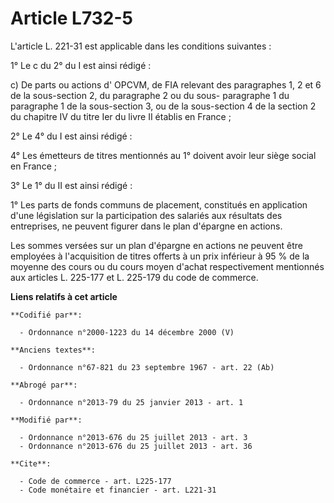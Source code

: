 # Article L732-5

L'article L. 221-31 est applicable dans les conditions suivantes : 

1° Le c du 2° du I est ainsi rédigé : 

c) De parts ou actions d' OPCVM, de FIA relevant des paragraphes 1, 2 et 6 de la sous-section 2, du paragraphe 2 ou du sous-
paragraphe 1 du paragraphe 1 de la sous-section 3, ou de la sous-section 4 de la section 2 du chapitre IV du titre Ier du
livre II établis en France ; 

2° Le 4° du I est ainsi rédigé : 

4° Les émetteurs de titres mentionnés au 1° doivent avoir leur siège social en France ; 

3° Le 1° du II est ainsi rédigé : 

1° Les parts de fonds communs de placement, constitués en application d'une législation sur la participation des salariés aux
résultats des entreprises, ne peuvent figurer dans le plan d'épargne en actions. 

Les sommes versées sur un plan d'épargne en actions ne peuvent être employées à l'acquisition de titres offerts à un prix
inférieur à 95 % de la moyenne des cours ou du cours moyen d'achat respectivement mentionnés aux articles L. 225-177 et L.
225-179 du code de commerce.

**Liens relatifs à cet article**

	**Codifié par**:

	  - Ordonnance n°2000-1223 du 14 décembre 2000 (V)

	**Anciens textes**:

	  - Ordonnance n°67-821 du 23 septembre 1967 - art. 22 (Ab)

	**Abrogé par**:

	  - Ordonnance n°2013-79 du 25 janvier 2013 - art. 1

	**Modifié par**:

	  - Ordonnance n°2013-676 du 25 juillet 2013 - art. 3
	  - Ordonnance n°2013-676 du 25 juillet 2013 - art. 36

	**Cite**:

	  - Code de commerce - art. L225-177
	  - Code monétaire et financier - art. L221-31

